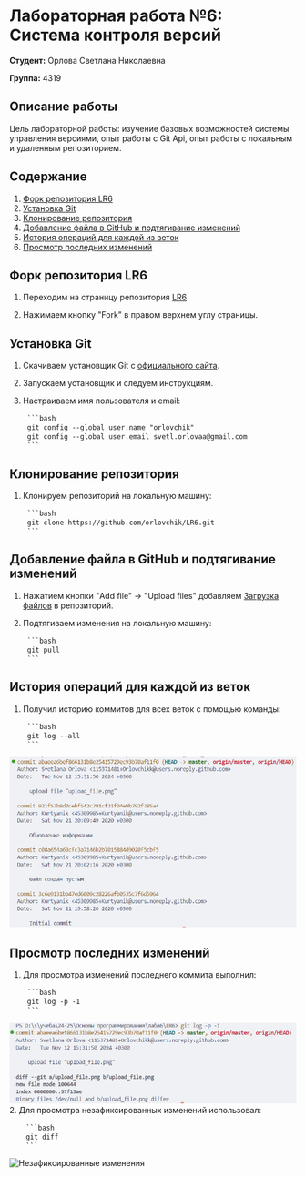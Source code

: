 # Лабораторная работа №6: Система контроля версий

**Студент:** Орлова Светлана Николаевна

**Группа:** 4319

## Описание работы

Цель лабораторной работы: изучение базовых возможностей системы
управления версиями, опыт работы с Git Api, опыт работы с локальным и
удаленным репозиторием.

## Содержание

1. [Форк репозитория LR6](#форк-репозитория-lr6)
2. [Установка Git](#установка-git)
3. [Клонирование репозитория](#клонирование-репозитория)
4. [Добавление файла в GitHub и подтягивание изменений](#добавление-файла-в-github-и-подтягивание-изменений)
5. [История операций для каждой из веток](#история-операций-для-каждой-из-веток)
6. [Просмотр последних изменений](#просмотр-последних-изменений)

## Форк репозитория LR6

1. Переходим на страницу репозитория [LR6](https://github.com/Kurtyanik/LR6)

2. Нажимаем кнопку "Fork" в правом верхнем углу страницы.

## Установка Git

1. Скачиваем установщик Git с [официального сайта](https://git-scm.com/).

2. Запускаем установщик и следуем инструкциям.

3. Настраиваем имя пользователя и email:

        ```bash
        git config --global user.name "orlovchik"
        git config --global user.email svetl.orlovaa@gmail.com
        ```

## Клонирование репозитория

1. Клонируем репозиторий на локальную машину:

        ```bash
        git clone https://github.com/orlovchik/LR6.git
        ```

## Добавление файла в GitHub и подтягивание изменений

1. Нажатием кнопки "Add file" -> "Upload files" добавляем [Загрузка файлов](img/upload_file.png) в репозиторий.

2. Подтягиваем изменения на локальную машину:

        ```bash
        git pull
        ```

## История операций для каждой из веток

1. Получил историю коммитов для всех веток с помощью команды:

        ```bash
        git log --all
        ```

![История коммитов](img/git_log.png)

## Просмотр последних изменений

1. Для просмотра изменений последнего коммита выполнил:

        ```bash
        git log -p -1
        ```

![Последние изменения](img/git_latest_commit.png)
2. Для просмотра незафиксированных изменений использовал:

        ```bash
        git diff
        ```

![Незафиксированные изменения](img/4.unstaged_changes.png)
